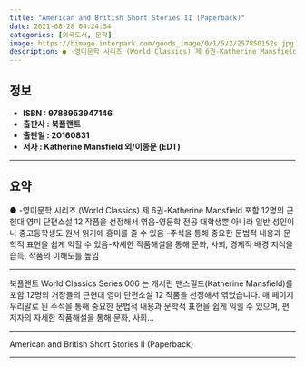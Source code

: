 ```yaml
---
title: "American and British Short Stories II (Paperback)"
date: 2021-08-28 04:24:34
categories: [외국도서, 문학]
image: https://bimage.interpark.com/goods_image/0/1/5/2/257850152s.jpg
description: ● -영미문학 시리즈 (World Classics) 제 6권-Katherine Mansfield 포함 12명의 근현대 영미 단편소설 12 작품을 선정해서 엮음-영문학 전공 대학생뿐 아니라 일반 성인이나 중고등학생도 원서 읽기에 흥미를 줄 수 있음 -주석을 통해 중요한 문법적 내용과 문
---
```


## **정보**

- **ISBN : 9788953947146**
- **출판사 : 북플랜트**
- **출판일 : 20160831**
- **저자 : Katherine Mansfield 외/이종문 (EDT)**

------



## **요약**

●  -영미문학 시리즈 (World Classics) 제 6권-Katherine Mansfield 포함 12명의 근현대 영미 단편소설 12 작품을 선정해서 엮음-영문학 전공 대학생뿐 아니라 일반 성인이나 중고등학생도 원서 읽기에 흥미를 줄 수 있음 -주석을 통해 중요한 문법적 내용과 문학적 표현을 쉽게 익힐 수 있음-자세한 작품해설을 통해 문화, 사회, 경제적 배경 지식을 습득, 작품의 이해도를 높임

------

북플랜트 World Classics Series 006 는 캐서린 맨스필드(Katherine Mansfield)를 포함 12명의 거장들의 근현대 영미 단편소설 12 작품을 선정해서 엮었습니다. 매 페이지 우리말로 된 주석을 통해 중요한 문법적 내용과 문학적 표현을 쉽게 익힐 수 있으며, 편저자의 자세한 작품해설을 통해 문화, 사회... 

------


American and British Short Stories II (Paperback) 

------


